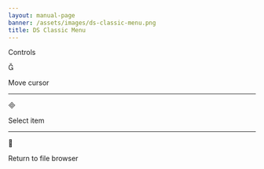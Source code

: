 ```yaml
---
layout: manual-page
banner: /assets/images/ds-classic-menu.png
title: DS Classic Menu
---
```


<div id="controls" class="section-title">Controls</div>
<div class="section-body">
	<div class="button-action-group">
		<p class="button-action button">&#xE006;</p>
		<p class="button-action-text">Move cursor</p>
	</div>
	<hr>
	<div class="button-action-group">
		<p class="button-action button">&#xE000;</p>
		<p class="button-action-text">Select item</p>
	</div>
	<hr>
	<div class="button-action-group">
		<p class="button-action button">&#xE001;</p>
		<p class="button-action-text">Return to file browser</p>
	</div>
</div>

